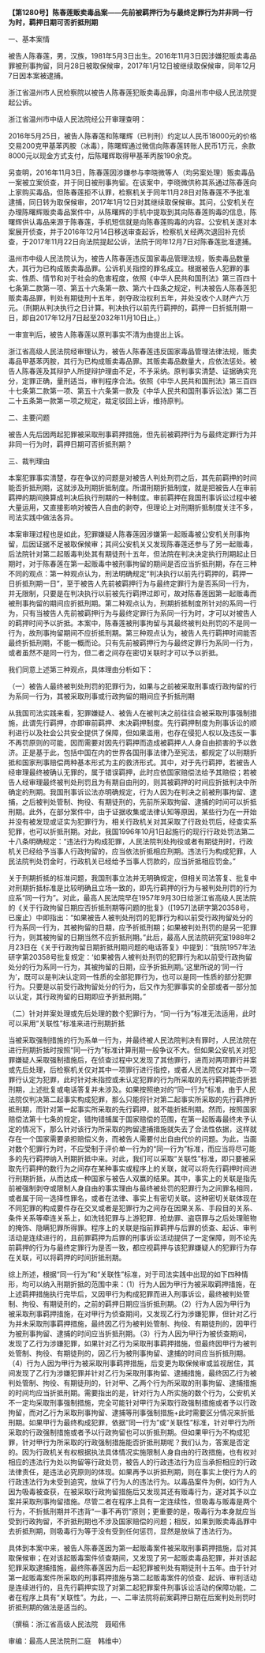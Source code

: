 **【第1280号】陈春莲贩卖毒品案——先前被羁押行为与最终定罪行为并非同一行为时，羁押日期可否折抵刑期**

一、基本案情

被告人陈春莲，男，汉族，1981年5月3日出生。2016年11月3日因涉嫌犯贩卖毒品罪被刑事拘留，同月28日被取保候审，2017年1月12日被继续取保候审，同年12月7日因本案被逮捕。

浙江省温州市人民检察院以被告人陈春莲犯贩卖毒品罪，向温州市中级人民法院提起公诉。

浙江省温州市中级人民法院经公开审理查明：

2016年5月25日，被告人陈春莲和陈曙辉（已判刑）约定以人民币18000元的价格交易200克甲基苯丙胺（冰毒），陈曙辉通过微信向陈春莲转账人民币1万元，余款8000元以现金方式支付，后陈曙辉取得甲基苯丙胺190余克。

另查明，2016年11月3日，陈春莲因涉嫌参与李晓微等人（均另案处理）贩卖毒品一案被立案侦查，并于同日被刑事拘留。在该案中，李晓微供称其系通过陈春莲向上家购买毒品，但陈春莲拒不认罪，检察机关于同年11月28日对陈春莲不予批准逮捕，同日转为取保候审，2017年1月12日对其继续取保候审。其问，公安机关在办理陈曙辉贩卖毒品案件中，从陈曙辉的手机中提取到其向陈春莲购毒的信息，陈曙辉供认毒品来源于陈春莲，手机短信就是向陈春莲购毒的内容。公安机关遂对本案展开侦查，并于2016年12月14日移送审查起诉，检察机关经两次退回补充侦查，于2017年11月22日向法院提起公诉，法院于同年12月7日对陈春莲批准逮捕。

温州市中级人民法院认为，被告人陈春莲违反国家毒品管理法规，贩卖毒品数量大，其行为已构成贩卖毒品罪。公诉机关指控的罪名成立。根据被告人犯罪的事实、性质、情节和对于社会的危害程度，依照《中华人民共和国刑法》第三百四十七条第二款第一项、第五十六条第一款、第六十四条之规定，判决被告人陈春莲犯贩卖毒品罪，判处有期徒刑十五年，剥夺政治权利五年，并处没收个人财产六万元。（刑期从判决执行之日计算。判决执行以前先行羁押的，羁押一日折抵刑期一日，即自2017年12月7日起至2032年11月10日止。）

一审宣判后，被告人陈春莲以原判事实不清为由提出上诉。

浙江省高级人民法院经审理认为，被告人陈春莲违反国家毒品管理法律法规，贩卖毒品甲基苯丙胺，其行为已构成贩卖毒品罪。其贩卖毒品数量大，应依法惩处。被告人陈春莲及其辩护人所提辩护理由不足，不予采纳。原判事实清楚、证据确实充分，定罪正确，量刑适当，审判程序合法。依照《中华人民共和国刑法》第三百四十七条第二款第一项、第五十六条第一款及《中华人民共和国刑事诉讼法》第二百二十五条第一款第一项之规定，裁定驳回上诉，维持原判。

二、主要问题

被告人先后因两起犯罪被采取刑事羁押措施，但先前被羁押行为与最终定罪行为并非同一行为时，羁押日期可否折抵刑期？

三、裁判理由

本案犯罪事实清楚，存在争议的问题是对被告人判处刑罚之后，其先前羁押的时间能否折抵刑期，这就涉及刑期折抵制度。所谓刑期折抵制度，就是把被告人在审前羁押的期间换算成判决后执行刑期的一种制度。审前羁押在我国刑事诉讼过程中被大量运用，又直接影响对被告人自由的剥夺，但理论上对刑期折抵制度关注不多，司法实践中做法各异。

本案审理过程也是如此，犯罪嫌疑人陈春莲因涉嫌第一起贩毒被公安机关刑事拘留，后因证据不足被取保候审；其间公安机关又发现陈春莲还参与了另一起贩毒，后法院针对第二起贩毒判处其有期徒刑十五年，但法院在判决决定执行刑期起止日期时，对于陈春莲在第一起贩毒中被刑事拘留的期间是否应当折抵刑期，存在三种不同的观点：第一种观点认为，刑法明确规定“判决执行以前先行羁押的，羁押一日折抵刑期一日”，至于被告人先前被羁押行为与最终定罪行为是否系同一行为，并无限制，只要是在判决执行以前被先行羁押过即可，故对陈春莲因第一起贩毒而被刑事拘留的期间应折抵刑期。第二种观点认为，刑期折抵制度所针对的系同一行为，只有当被告人先前被羁押行为与最终定罪行为系同一行为时，才可以对被告人的羁押时间予以折抵。本案中，陈春莲被刑事拘留与其最终被判处刑罚的不是同一行为，故刑事拘留期间不应折抵刑期。第三种观点认为，被告人先行羁押时间能否最终折抵刑期，不能一概而论。只有先前被羁押行为与最终定罪行为系同一行为，或者虽然不是同一行为，但二者之间存在密切关联时才可以予以折抵。

我们同意上述第三种观点，具体理由分析如下：

（一）被告人最终被判处刑罚的犯罪行为，如果与之前被采取刑事或行政拘留的行为系同一行为，其被采取刑事或行政拘留的期间应予折抵刑期

从我国司法实践来看，犯罪嫌疑人、被告人在被判决之前往往会被采取刑事强制措施，此谓先行羁押，亦即审前羁押、未决羁押制度。先行羁押制度为刑事诉讼的顺利进行以及社会公共安全提供了保障，但如果滥用，也存在侵犯人权以及违反一事不再罚原则的可能，因而需要对因先行羁押而造成被羁押人人身自由损害的予以救济。正是基于此，包括中国在内的世界各国刑事法律乃至宪法，都规定了以刑期折抵和国家刑事赔偿两种基本形式为主的救济形式。其中，对于先行羁押，若被告人经审理最终被确认无罪的，属于错误羁押，此时应依国家赔偿法给予其赔偿；若被告人经审理最终被判处刑罚且为有期自由刑的，则其被羁押的时间应折抵判决中所确定的刑期。我国刑事诉讼法亦明确规定，行为人因为在判决之前被刑事拘留、逮捕，之后被判处管制、拘役、有期徒刑的，先前所采取拘留、逮捕的时间可以折抵刑期。此外，在部分案件中，由于证据收集或法律认知等原因，某些行为在一开始并没有被发现或证实为犯罪行为，相关行政机关对其采取了行政处罚后，经查实系犯罪，也可以折抵刑期。对此，我国1996年10月1日起施行的现行行政处罚法第二十八条明确规定：“违法行为构成犯罪，人民法院判处拘役或者有期徒刑时，行政机关已经给予当事人行政拘留的，应当依法折抵相应刑期。违法行为构成犯罪，人民法院判处罚金时，行政机关已经给予当事人罚款的，应当折抵相应罚金。”

关于刑期折抵的标准问题，我国刑事立法并无明确规定，但相关司法答复、批复中对刑期折抵标准是比较明确且立场一致的，即先行羁押的行为与被判处刑罚的行为应系“同一行为”。对此，最高人民法院早在1957年9月30日给浙江省高级人民法院的《关于行政拘留日期应否折抵刑期等问题的批复》（\[1957\]法研字第20358号，已废止）中即指出：“如果被告人被判处刑罚的犯罪行为和以前受行政拘留处分的行为系同一行为，其被拘留的日期，应予折抵刑期；如果被判处刑罚的是另一犯罪行为，则其被拘留的日期当然不应折抵刑期。”此后，最高人民法院研究室1988年2月23日在《关于行政拘留日期折抵刑期问题的电话答复》中提到：“我院1957年法研字第20358号批复规定：‘如果被告人被判处刑罚的犯罪行为和以前受行政拘留处分的行为系同一行为，其被拘留的日期，应予折抵刑期。’这里所说的‘同一行为’，既可以是判决认定同一性质的全部犯罪行为，也可以是同一性质的部分犯罪行为。只要是以前受行政拘留处分的行为，后又作为犯罪事实的全部或者一部分加以认定，其行政拘留的日期即应予折抵刑期。”

（二）针对并案处理或先后处理的数个犯罪行为，“同一行为”标准无法适用，此时可以采用“关联性”标准来进行刑期折抵

当被采取强制措施的行为系单一行为，并最终被人民法院判决有罪时，人民法院在进行刑期折抵时按照“同一行为”标准计算刑期一般争议不大。但如果公安机关对犯罪嫌疑人采取强制措施后，在侦查过程中又发现了其他罪行，进而对两项罪行并案或先后处理，后检察机关仅对其中一项罪行进行指控，或者人民法院仅对其中一项罪行认定为犯罪，此时针对未指控或未认定犯罪的行为所采取的先行羁押能否折抵刑期，上述批复或电话答复并未涉及。如果按照绝对的“同一行为”标准，由于人民法院仅判决第二起事实构成犯罪，那么只能将针对第二起事实所采取的先行羁押折抵刑期，而针对第一起事实所采取的先行羁押，就不能折抵刑期。然而，按照国家赔偿法第十七条的规定，错拘错捕属于国家赔偿的范围，在第一起贩毒最终未予认定的情况下，那么针对该行为所采取的拘留逮捕措施就失去了合法性依据，这样就存在一个国家需要承担赔偿义务，而被告人需要付出自由代价的问题。为此，当面对数个犯罪行为时，不应受制于评价单一行为的“同一行为”标准，而应当将尽可能多的先行羁押纳入刑期折抵中来。对此，我们可以采取“关联性”标准，即只要被采取先行羁押的数行为之间存在某种事实或程序上的关联，就可以将先行羁押时间进行刑期折抵，从而达成一种国家与被告人双赢的结果。其中，事实上的关联是指先前被强制剥夺或限制人身自由的事实理由与最终被处罚的犯罪行为之间罪名相同，或者属于同一选择性罪名，或者在法律、事实上有密切关联。这种密切关联体现在不同犯罪的构成要件存在交叉或者是犯罪行为之间存在因果关系、手段目的关系、条件关系等牵连关系上，如洗钱犯罪与上游犯罪．抢劫罪、盗窃罪与之后处理赃物的掩饰、隐瞒犯罪所得罪。程序上的关联是指前罪羁押与后罪的侦查、起诉、审判活动是连续进行的，且前罪羁押为后罪的刑事诉讼活动提供了一定保障，则不论先前羁押的行为与最终定罪行为是否一致，都应视羁押与该犯罪嫌疑人的犯罪行为存在关联，可以将羁押的时间折抵刑期。

综上所述，根据“同一行为”和“关联性”标准，对于司法实践中出现的如下四种情形，均可以纳入刑期折抵的范围中来：（1）行为人因为甲行为被采取羁押措施，在上述羁押措施执行完毕后，又因甲行为构成犯罪而进入刑事诉讼，最终被判处管制、拘役、有期徒刑的，之前的羁押日期应当折抵刑期。（2）行为人因为甲行为被采取刑事羁押措施，在对甲行为侦查期间，又发现乙行为涉嫌犯罪，但针对乙行为并未采取刑事羁押措施，最终因乙行为被判处管制、拘役、有期徒刑的，因甲行为被刑事拘留、逮捕的时间应当折抵刑期。（3）行为人因为甲行为被侦查期间，发现了乙行为涉嫌犯罪，如果针对乙行为采取刑事羁押措施，但最终因甲行为被判处管制、拘役、有期徒刑的，因乙行为被刑事拘留、逮捕的时间应当折抵刑期。（4）行为人因为甲行为被采取刑事羁押措施，后变更为取保候审或监视居住，其间发现了乙行为涉嫌犯罪并针对乙行为采取刑事拘留、逮捕措施，最终因乙行为被判处管制、拘役、有期徒刑的，针对甲、乙两个行为所采取的刑事拘留、逮捕措施的时间均应当折抵刑期。需要指出的是，针对行为人所实施的数个行为，公安机关不一定均采取刑事强制措施，完全可能针对甲行为采取行政强制措施或者予以行政拘留，而对乙行为采取刑事拘留、逮捕等刑事强制措施+此时需要区分情况来折抵刑期。如果甲行为最终构成犯罪，依据“同一行为”或“关联性”标准，针对甲行为所采取的行政强制措施或者予以行政拘留也可以折抵刑期。但如果甲行为不构成犯罪，针对甲行为所采取的行政强制措施能否折抵刑期呢？我们认为，答案是否定的。因为行政机关有权根据执法具体情况实施限制人身自由的行政措施，也有权对相应的违法行为处以拘留等行政处罚，被告人的行政违法行为应当承担相应的行政法律责任，是违法必究原则的体现。如果再予以折抵刑期，则在事实上使行为人的行政违法行为未受到追究，放纵了行为人的违法行为。以毒品案件为例，如行为人因为吸毒被查获，在被采取行政拘留措施后又发现其还有贩毒行为，遂对其予以立案并采取刑事拘留措施。尽管二者在程序上具有一定连续性，但吸毒与贩毒是两个行为，不折抵刑期并不违背“一事不再罚”原则；更重要的是，吸毒行为本身就应当受到行政拘留，不折抵刑期也不涉及国家赔偿的问题；相反，如果到贩卖毒品罪中去折抵刑期，则吸毒行为等于没有受到任何惩罚，显然是放纵了违法行为。

具体到本案中来，被告人陈春莲因为第一起贩毒案件被采取刑事羁押措施，后对其取保候审；在对该起贩毒案件侦查期间，又发现了另一起贩卖毒品犯罪，并对该起犯罪采取逮捕措施，最终陈春莲因为后一起犯罪被判处有期徒刑十五年。由于针对第一起贩毒案件所采取的刑事羁押措施与第二起贩毒案件的侦查、起诉、审判活动是连续进行的，且先行羁押实现了对第二起犯罪案件刑事诉讼活动的保障功能，二者在程序上具有“关联性”。为此，一、二审法院将前案羁押日期在后案判处刑罚时折抵刑期的做法是适当的。

（撰稿：浙江省高级人民法院　聂昭伟

审编：最高人民法院刑二庭　韩维中）